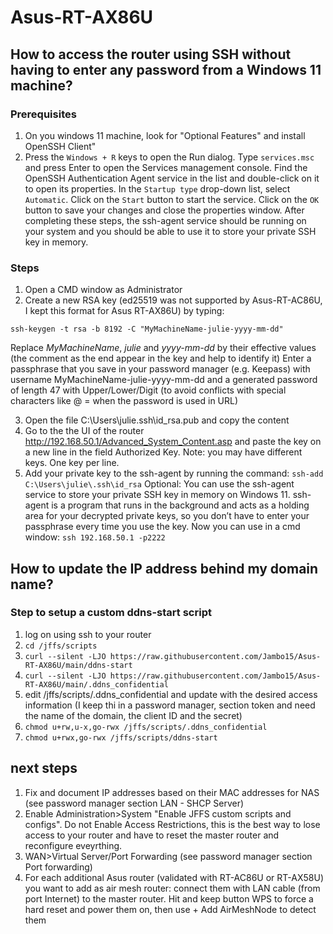 # Asus-RT-AX86U

## How to access the router using SSH without having to enter any password from a Windows 11 machine?

### Prerequisites
1. On you windows 11 machine, look for "Optional Features" and install OpenSSH Client"
2. Press the ```Windows + R``` keys to open the Run dialog.
Type ```services.msc``` and press Enter to open the Services management console.
Find the OpenSSH Authentication Agent service in the list and double-click on it to open its properties.
In the ```Startup type``` drop-down list, select ```Automatic```.
Click on the ```Start``` button to start the service.
Click on the ```OK``` button to save your changes and close the properties window.
After completing these steps, the ssh-agent service should be running on your system and you should be able to use it to store your private SSH key in memory.

### Steps
1. Open a CMD window as Administrator
2. Create a new RSA key (ed25519 was not supported by Asus-RT-AC86U, I kept this format for Asus RT-AX86U) by typing:
   
```ssh-keygen -t rsa -b 8192 -C "MyMachineName-julie-yyyy-mm-dd"```

Replace *MyMachineName*, *julie* and *yyyy-mm-dd* by their effective values (the comment as the end appear in the key and help to identify it)
Enter a passphrase that you save in your password manager (e.g. Keepass) with username MyMachineName-julie-yyyy-mm-dd and a generated password of length 47 with Upper/Lower/Digit (to avoid conflicts with special characters like @ = when the password is used in URL)

3. Open the file C:\Users\julie\.ssh\id_rsa.pub and copy the content
4. Go to the the UI of the router http://192.168.50.1/Advanced_System_Content.asp
and paste the key on a new line in the field Authorized Key. Note: you may have different keys. One key per line.
5. Add your private key to the ssh-agent by running the command: ```ssh-add C:\Users\julie\.ssh\id_rsa```
Optional: You can use the ssh-agent service to store your private SSH key in memory on Windows 11. ssh-agent is a program that runs in the background and acts as a holding area for your decrypted private keys, so you don’t have to enter your passphrase every time you use the key.
Now you can use in a cmd window: ```ssh 192.168.50.1 -p2222```

## How to update the IP address behind my domain name?
### Step to setup a custom ddns-start script
1. log on using ssh to your router
2. ```cd /jffs/scripts```
3. ```curl --silent -LJO https://raw.githubusercontent.com/Jambo15/Asus-RT-AX86U/main/ddns-start```
4. ```curl --silent -LJO https://raw.githubusercontent.com/Jambo15/Asus-RT-AX86U/main/.ddns_confidential```
5. edit /jffs/scripts/.ddns_confidential and update with the desired access information (I keep thi in a password manager, section token and need the name of the domain, the client ID and the secret)
6. ```chmod u+rw,u-x,go-rwx /jffs/scripts/.ddns_confidential```
7. ```chmod u+rwx,go-rwx /jffs/scripts/ddns-start```

## next steps
1. Fix and document IP addresses based on their MAC addresses for NAS (see password manager section LAN - SHCP Server)
2. Enable Administration>System "Enable JFFS custom scripts and configs". Do not Enable Access Restrictions, this is the best way to lose access to your router and have to reset the master router and reconfigure eveyrthing.
3. WAN>Virtual Server/Port Forwarding (see password manager section Port forwarding)
4. For each additional Asus router (validated with RT-AC86U or RT-AX58U) you want to add as air mesh router: connect them with LAN cable (from port Internet) to the master router. Hit and keep button WPS to force a hard reset and power them on, then use + Add AirMeshNode to detect them
   
